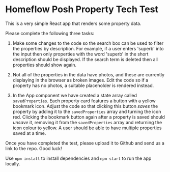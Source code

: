 # Homeflow Posh Property Tech Test

This is a very simple React app that renders some property data.

Please complete the following three tasks:

1. Make some changes to the code so the search box can be used to filter the properties by description. For example, if a user enters 'superb' into the input then only properties with the word 'superb' in the short description should be displayed. If the search term is deleted then all properties should show again.

2. Not all of the properties in the data have photos, and these are currently displaying in the browser as broken images. Edit the code so if a property has no photos, a suitable placeholder is rendered instead.

3. In the App component we have created a state array called `savedProperties`. Each property card features a button with a yellow bookmark icon. Adjust the code so that clicking this button _saves_ the property by adding it to the `savedProperties` array and turning the icon red. Clicking the bookmark button again after a property is saved should _unsave_ it, removing it from the `savedProperties` array and returning the icon colour to yellow. A user should be able to have multiple properties saved at a time.

Once you have completed the test, please upload it to Github and send us a link to the repo. Good luck!

Use `npm install` to install dependencies and `npm start` to run the app locally.
